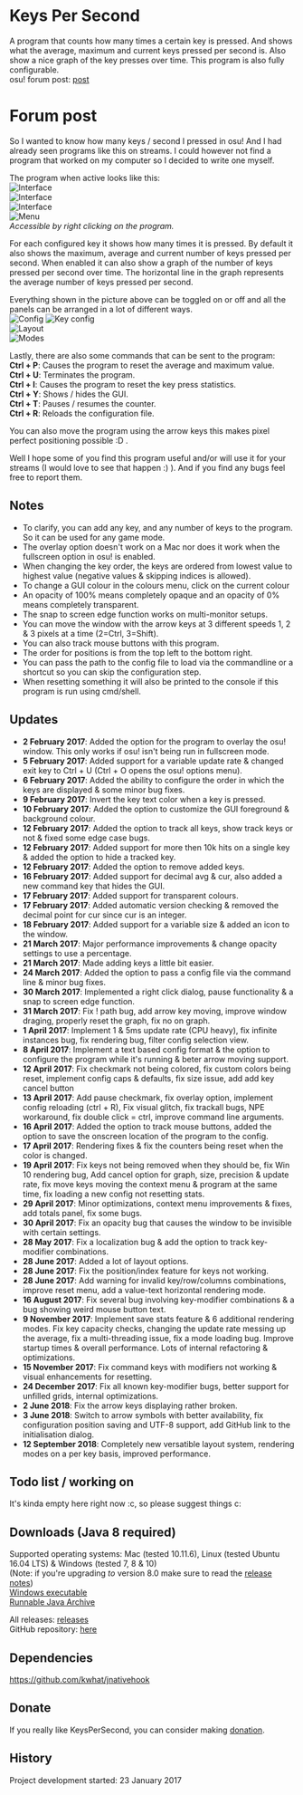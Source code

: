 # Keys Per Second

A program that counts how many times a certain key is pressed. And shows what the average, maximum and current keys pressed per second is. Also show a nice graph of the key presses over time.
This program is also fully configurable.<br>
osu! forum post: [post](https://osu.ppy.sh/forum/p/5789644/)<br>

# Forum post
So I wanted to know how many keys / second I pressed in osu! And I had already seen programs like this on streams.
I could however not find a program that worked on my computer so I decided to write one myself.

The program when active looks like this:<br>
![Interface](http://i.imgur.com/9cCzB0Q.png)<br>
![Interface](http://i.imgur.com/bLQXABw.png)<br>
![Interface](https://i.imgur.com/2HgRJwO.png)<br>
![Menu](https://i.imgur.com/lltS2NK.png)<br>
_Accessible by right clicking on the program._

For each configured key it shows how many times it is pressed. By default it also shows the maximum, average and current number of keys pressed per second.
When enabled it can also show a graph of the number of keys pressed per second over time. The horizontal line in the graph represents the average number of keys pressed per second.

Everything shown in the picture above can be toggled on or off and all the panels can be arranged in a lot of different ways.<br>
![Config](https://i.imgur.com/G0NYcPE.png)
![Key config](https://i.imgur.com/vwtThmz.png)<br>
![Layout](https://i.imgur.com/6XdgGYe.png)<br>
![Modes](https://i.imgur.com/gNYCSb9.png)  

Lastly, there are also some commands that can be sent to the program:<br>
**Ctrl + P**: Causes the program to reset the average and maximum value.<br>
**Ctrl + U**: Terminates the program.<br>
**Ctrl + I**: Causes the program to reset the key press statistics.<br>
**Ctrl + Y**: Shows / hides the GUI.<br>
**Ctrl + T**: Pauses / resumes the counter.<br>
**Ctrl + R**: Reloads the configuration file.

You can also move the program using the arrow keys this makes pixel perfect positioning possible :D .

Well I hope some of you find this program useful and/or will use it for your streams (I would love to see that happen  :) ).
And if you find any bugs feel free to report them.

## Notes
- To clarify, you can add any key, and any number of keys to the program. So it can be used for any game mode.
- The overlay option doesn't work on a Mac nor does it work when the fullscreen option in osu! is enabled.
- When changing the key order, the keys are ordered from lowest value to highest value (negative values & skipping indices is allowed).
- To change a GUI colour in the colours menu, click on the current colour
- An opacity of 100% means completely opaque and an opacity of 0% means completely transparent.
- The snap to screen edge function works on multi-monitor setups.
- You can move the window with the arrow keys at 3 different speeds 1, 2 & 3 pixels at a time (2=Ctrl, 3=Shift).
- You can also track mouse buttons with this program.
- The order for positions is from the top left to the bottom right.
- You can pass the path to the config file to load via the commandline or a shortcut so you can skip the configuration step.
- When resetting something it will also be printed to the console if this program is run using cmd/shell.

## Updates
- **2 February 2017**: Added the option for the program to overlay the osu! window. This only works if osu! isn't being run in fullscreen mode.<br>
- **5 February 2017**: Added support for a variable update rate & changed exit key to Ctrl + U (Ctrl + O opens the osu! options menu).<br>
- **6 February 2017**: Added the ability to configure the order in which the keys are displayed & some minor bug fixes.<br>
- **9 February 2017**: Invert the key text color when a key is pressed.<br>
- **10 February 2017**: Added the option to customize the GUI foreground & background colour.<br>
- **12 February 2017**: Added the option to track all keys, show track keys or not & fixed some edge case bugs.<br>
- **12 February 2017**: Added support for more then 10k hits on a single key & added the option to hide a tracked key.<br>
- **12 February 2017**: Added the option to remove added keys.<br>
- **16 February 2017**: Added support for decimal avg & cur, also added a new command key that hides the GUI.<br>
- **17 February 2017**: Added support for transparent colours.<br>
- **17 February 2017**: Added automatic version checking & removed the decimal point for cur since cur is an integer.<br>
- **18 February 2017**: Added support for a variable size & added an icon to the window.<br>
- **21 March 2017**: Major performance improvements & change opacity settings to use a percentage.<br>
- **21 March 2017**: Made adding keys a little bit easier.<br>
- **24 March 2017**: Added the option to pass a config file via the command line & minor bug fixes.<br>
- **30 March 2017**: Implemented a right click dialog, pause functionality & a snap to screen edge function.<br>
- **31 March 2017**: Fix ! path bug, add arrow key moving, improve window draging, properly reset the graph, fix no on graph.<br>
- **1 April 2017**: Implement 1 & 5ms update rate (CPU heavy), fix infinite instances bug, fix rendering bug, filter config selection view.<br>
- **8 April 2017**: Implement a text based config format & the option to configure the program while it's running & beter arrow moving support.<br>
- **12 April 2017**: Fix checkmark not being colored, fix custom colors being reset, implement config caps & defaults, fix size issue, add add key cancel button<br>
- **13 April 2017**: Add pause checkmark, fix overlay option, implement config reloading (ctrl + R), Fix visual glitch, fix trackall bugs, NPE workaround, fix double click = ctrl, improve command line arguments.<br>
- **16 April 2017**: Added the option to track mouse buttons, added the option to save the onscreen location of the program to the config.<br>
- **17 April 2017**: Rendering fixes & fix the counters being reset when the color is changed.<br>
- **19 April 2017**: Fix keys not being removed when they should be, fix Win 10 rendering bug, Add cancel option for graph, size, precision & update rate, fix move keys moving the context menu & program at the same time, fix loading a new config not resetting stats.<br>
- **29 April 2017**: Minor optimizations, context menu improvements & fixes, add totals panel, fix some bugs.<br>
- **30 April 2017**: Fix an opacity bug that causes the window to be invisible with certain settings.<br>
- **28 May 2017**: Fix a localization bug & add the option to track key-modifier combinations.<br>
- **28 June 2017**: Added a lot of layout options.<br>
- **28 June 2017**: Fix the position/index feature for keys not working.<br>
- **28 June 2017**: Add warning for invalid key/row/columns combinations, improve reset menu, add a value-text horizontal rendering mode.<br>
- **16 August 2017**: Fix several bug involving key-modifier combinations & a bug showing weird mouse button text.<br>
- **9 November 2017**: Implement save stats feature & 6 additional rendering modes. Fix key capacity checks, changing the update rate messing up the average, fix a multi-threading issue, fix a mode loading bug. Improve startup times & overall performance. Lots of internal refactoring & optimizations.<br>
- **15 November 2017**: Fix command keys with modifiers not working & visual enhancements for resetting.<br>
- **24 December 2017**: Fix all known key-modifier bugs, better support for unfilled grids, internal optimizations.<br>
- **2 June 2018**: Fix the arrow keys displaying rather broken.<br>
- **3 June 2018**: Switch to arrow symbols with better availability, fix configuration position saving and UTF-8 support, add GitHub link to the initialisation dialog.
- **12 September 2018**: Completely new versatible layout system, rendering modes on a per key basis, improved performance.

## Todo list / working on
It's kinda empty here right now :c, so please suggest things c:

## Downloads (Java 8 required)
Supported operating systems: Mac (tested 10.11.6), Linux (tested Ubuntu 16.04 LTS) & Windows (tested 7, 8 & 10)<br>
(Note: if you're upgrading _to_ version 8.0 make sure to read the [release notes](https://github.com/RoanH/KeysPerSecond/releases/tag/v8.0))    
[Windows executable](https://github.com/RoanH/KeysPerSecond/releases/download/v8.0/KeysPerSecond-v8.0.exe)<br>
[Runnable Java Archive](https://github.com/RoanH/KeysPerSecond/releases/download/v8.0/KeysPerSecond-v8.0.jar)

All releases: [releases](https://github.com/RoanH/KeysPerSecond/releases)<br>
GitHub repository: [here](https://github.com/RoanH/KeysPerSecond)

## Dependencies
https://github.com/kwhat/jnativehook

## Donate
If you really like KeysPerSecond, you can consider making [donation](https://www.paypal.me/KeysPerSecond).

## History
Project development started: 23 January 2017
